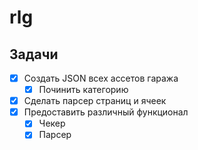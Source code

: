 # rlg

## Задачи

- [x] Создать JSON всех ассетов гаража
  - [x] Починить категорию
- [x] Сделать парсер страниц и ячеек
- [x] Предоставить различный функционал
  - [x] Чекер
  - [x] Парсер
